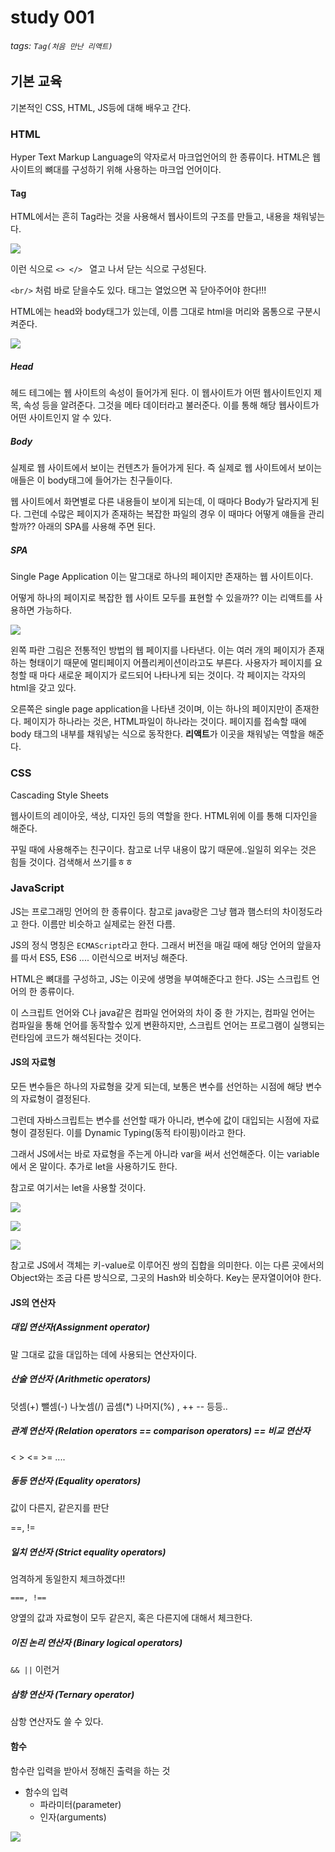 # study 001
###### tags: `Tag(처음 만난 리액트)`

## 기본 교육

기본적인 CSS, HTML, JS등에 대해 배우고 간다.

### HTML

Hyper Text Markup Language의 약자로서 마크업언어의 한 종류이다.
HTML은 웹사이트의 뼈대를 구성하기 위해 사용하는 마크업 언어이다.

#### Tag

HTML에서는 흔히 Tag라는 것을 사용해서 웹사이트의 구조를 만들고, 내용을 채워넣는다.

![](https://i.imgur.com/INvZ7yh.png)

이런 식으로 `<> </> ` 열고 나서 닫는 식으로 구성된다.

`<br/>` 처럼 바로 닫을수도 있다.
태그는 열었으면 꼭 닫아주어야 한다!!!

HTML에는 head와 body태그가 있는데, 이름 그대로 html을 머리와 몸통으로 구분시켜준다.

![](https://i.imgur.com/vmIP2w9.png)


##### Head

헤드 테그에는 웹 사이트의 속성이 들어가게 된다.
이 웹사이트가 어떤 웹사이트인지 제목, 속성 등을 알려준다.
그것을 메타 데이터라고 불러준다.
이를 통해 해당 웹사이트가 어떤 사이트인지 알 수 있다.

##### Body

실제로 웹 사이트에서 보이는 컨텐츠가 들어가게 된다.
즉 실제로 웹 사이트에서 보이는 애들은 이 body태그에 들어가는 친구들이다.

웹 사이트에서 화면별로 다른 내용들이 보이게 되는데, 이 때마다 Body가 달라지게 된다.
그런데 수많은 페이지가 존재하는 복잡한 파일의 경우 이 때마다 어떻게 얘들을 관리할까??
아래의 SPA를 사용해 주면 된다.

##### SPA

Single Page Application
이는 말그대로 하나의 페이지만 존재하는 웹 사이트이다.

어떻게 하나의 페이지로 복잡한 웹 사이트 모두를 표현할 수 있을까??
이는 리액트를 사용하면 가능하다.

![](https://i.imgur.com/WW6I1Po.png)

왼쪽 파란 그림은 전통적인 방법의 웹 페이지를 나타낸다.
이는 여러 개의 페이지가 존재하는 형태이기 때문에 멀티페이지 어플리케이션이라고도 부른다.
사용자가 페이지를 요청할 때 마다 새로운 페이지가 로드되어 나타나게 되는 것이다.
각 페이지는 각자의 html을 갖고 있다.

오른쪽은 single page application을 나타낸 것이며, 이는 하나의 페이지만이 존재한다.
페이지가 하나라는 것은, HTML파일이 하나라는 것이다.
페이지를 접속할 때에 body 태그의 내부를 채워넣는 식으로 동작한다.
**리액트**가 이곳을 채워넣는 역할을 해준다.


### CSS

Cascading Style Sheets

웹사이트의 레이아웃, 색상, 디자인 등의 역할을 한다.
HTML위에 이를 통해 디자인을 해준다.

꾸밀 때에 사용해주는 친구이다.
참고로 너무 내용이 많기 때문에..일일히 외우는 것은 힘들 것이다.
검색해서 쓰기를ㅎㅎ


### JavaScript

JS는 프로그래밍 언어의 한 종류이다.
참고로 java랑은 그냥 햄과 햄스터의 차이정도라고 한다.
이름만 비슷하고 실제로는 완전 다름.

JS의 정식 명칭은 `ECMAScript`라고 한다.
그래서 버전을 매길 때에 해당 언어의 앞을자를 따서 ES5, ES6 .... 이런식으로 버저닝 해준다.

HTML은 뼈대를 구성하고, JS는 이곳에 생명을 부여해준다고 한다.
JS는 스크립트 언어의 한 종류이다.

이 스크립트 언어와 C나 java같은 컴파일 언어와의 차이 중 한 가지는, 컴파일 언어는 컴파일을 통해 언어를 동작할수 있게 변환하지만, 스크립트 언어는 프로그램이 실행되는 런타임에 코드가 해석된다는 것이다.

#### JS의 자료형

모든 변수들은 하나의 자료형을 갖게 되는데, 보통은 변수를 선언하는 시점에 해당 변수의 자료형이 결정된다.

그런데 자바스크립트는 변수를 선언할 때가 아니라, 변수에 값이 대입되는 시점에 자료형이 결정된다.
이를 Dynamic Typing(동적 타이핑)이라고 한다.

그래서 JS에서는 바로 자료형을 주는게 아니라 var을 써서 선언해준다. 이는 variable에서 온 말이다.
추가로 let을 사용하기도 한다.

참고로 여기서는 let을 사용할 것이다.

![](https://i.imgur.com/dfQg3en.png)

![](https://i.imgur.com/PIipUY1.png)

![](https://i.imgur.com/a9E1agv.png)

참고로 JS에서 객체는 키-value로 이루어진 쌍의 집합을 의미한다.
이는 다른 곳에서의 Object와는 조금 다른 방식으로, 그곳의 Hash와 비슷하다.
Key는 문자열이어야 한다.

#### JS의 연산자

##### 대입 연산자(Assignment operator)

말 그대로 값을 대입하는 데에 사용되는 연산자이다.


##### 산술 연산자 (Arithmetic operators)

덧셈(+) 뺄셈(-) 나눗셈(/) 곱셈(*) 나머지(%) , ++ -- 등등..

##### 관계 연산자 (Relation operators == comparison operators) == 비교 연산자

< > <= >= ....

##### 동등 연산자 (Equality operators)

값이 다른지, 같은지를 판단

==,  !=

##### 일치 연산자 (Strict equality operators)

엄격하게 동일한지 체크하겠다!!

`===, !==`

양옆의 값과 자료형이 모두 같은지, 혹은 다른지에 대해서 체크한다.

##### 이진 논리 연산자 (Binary logical operators)

`&& ||` 이런거

##### 삼항 연산자 (Ternary operator)

삼항 연산자도 쓸 수 있다.


#### 함수

함수란 입력을 받아서 정해진 출력을 하는 것

* 함수의 입력
	* 파라미터(parameter)
	* 인자(arguments)

![](https://i.imgur.com/TdxQGAS.png)

